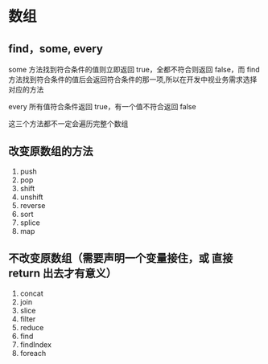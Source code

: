 # 数组

## find，some, every

some 方法找到符合条件的值则立即返回 true，全都不符合则返回 false，而 find 方法找到符合条件的值后会返回符合条件的那一项,所以在开发中视业务需求选择对应的方法

every 所有值符合条件返回 true，有一个值不符合返回 false

这三个方法都不一定会遍历完整个数组

## 改变原数组的方法

1. push
2. pop
3. shift
4. unshift
5. reverse
6. sort
7. splice
8. map

## 不改变原数组（需要声明一个变量接住，或 直接 return 出去才有意义）

1. concat
2. join
3. slice
4. filter
5. reduce
6. find
7. findIndex
8. foreach
